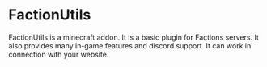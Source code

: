 # FactionUtils
FactionUtils is a minecraft addon. It is a basic plugin for Factions servers. It also provides many in-game features and discord support. It can work in connection with your website.
